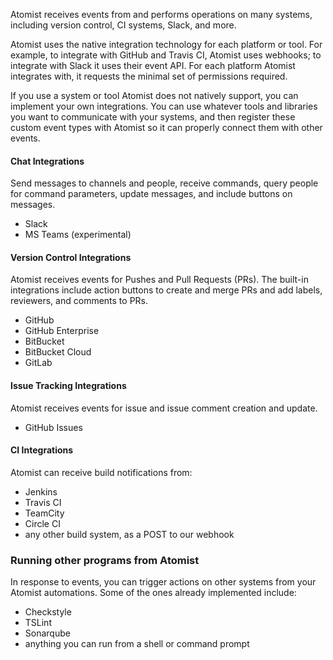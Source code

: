 
Atomist receives events from and performs operations on many systems,
including version control, CI systems, Slack, and more.

Atomist uses the native integration technology for each platform or
tool.  For example, to integrate with GitHub and Travis CI, Atomist
uses webhooks; to integrate with Slack it uses their event API.  For each platform Atomist integrates with, it
requests the minimal set of permissions required.

If you use a system or tool Atomist does not natively support, you can
implement your own integrations.  You can use whatever tools and
libraries you want to communicate with your systems, and then register
these custom event types with Atomist so it can properly connect them
with other events.

#### Chat Integrations

Send messages to channels and people, receive commands, query people for command parameters, update messages, and include buttons on messages.

*  Slack
*  MS Teams (experimental)

#### Version Control Integrations

Atomist receives events for Pushes and Pull Requests (PRs). The built-in integrations
include action buttons to create and merge PRs and add labels, reviewers, and comments to PRs.

*  GitHub
*  GitHub Enterprise
*  BitBucket
*  BitBucket Cloud
*  GitLab

#### Issue Tracking Integrations

Atomist receives events for issue and issue comment creation and update.

*  GitHub Issues

#### CI Integrations

Atomist can receive build notifications from:

*  Jenkins
*  Travis CI
*  TeamCity
*  Circle CI
*  any other build system, as a POST to our webhook


### Running other programs from Atomist

In response to events, you can trigger actions on other systems from your Atomist automations.
Some of the ones already implemented include:

* Checkstyle
* TSLint
* Sonarqube
* anything you can run from a shell or command prompt


